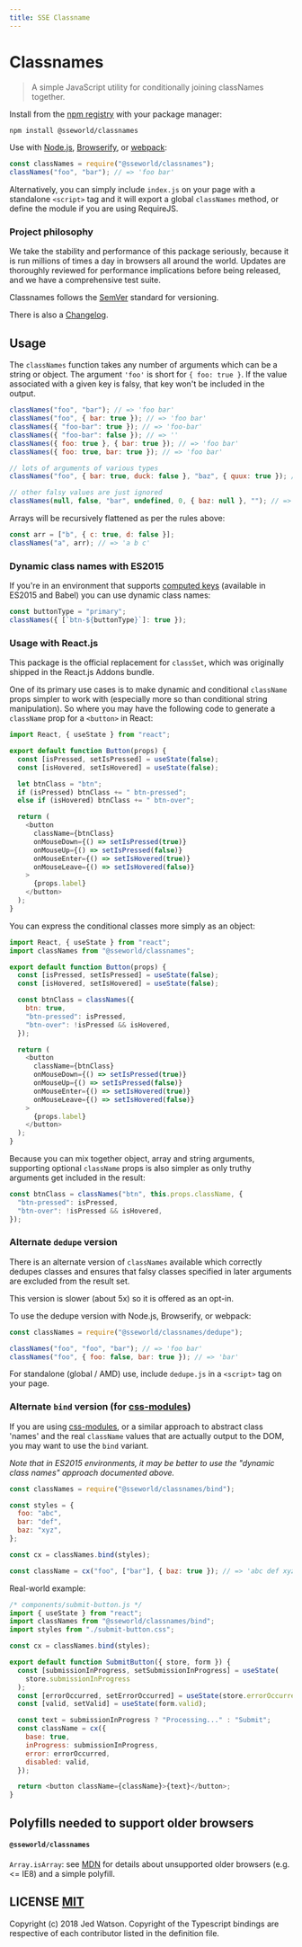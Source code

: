 ```yaml
---
title: SSE Classname
---
```


# Classnames

> A simple JavaScript utility for conditionally joining classNames together.

Install from the [npm registry](https://www.npmjs.com/) with your package manager:

```bash
npm install @sseworld/classnames
```

Use with [Node.js](https://nodejs.org/en/), [Browserify](https://browserify.org/), or [webpack](https://webpack.github.io/):

```js
const classNames = require("@sseworld/classnames");
classNames("foo", "bar"); // => 'foo bar'
```

Alternatively, you can simply include `index.js` on your page with a standalone `<script>` tag and it will export a global `classNames` method, or define the module if you are using RequireJS.

### Project philosophy

We take the stability and performance of this package seriously, because it is run millions of times a day in browsers all around the world. Updates are thoroughly reviewed for performance implications before being released, and we have a comprehensive test suite.

Classnames follows the [SemVer](https://semver.org/) standard for versioning.

There is also a [Changelog](https://github.com/JedWatson/classnames/blob/master/HISTORY.md).

## Usage

The `classNames` function takes any number of arguments which can be a string or object.
The argument `'foo'` is short for `{ foo: true }`. If the value associated with a given key is falsy, that key won't be included in the output.

```js
classNames("foo", "bar"); // => 'foo bar'
classNames("foo", { bar: true }); // => 'foo bar'
classNames({ "foo-bar": true }); // => 'foo-bar'
classNames({ "foo-bar": false }); // => ''
classNames({ foo: true }, { bar: true }); // => 'foo bar'
classNames({ foo: true, bar: true }); // => 'foo bar'

// lots of arguments of various types
classNames("foo", { bar: true, duck: false }, "baz", { quux: true }); // => 'foo bar baz quux'

// other falsy values are just ignored
classNames(null, false, "bar", undefined, 0, { baz: null }, ""); // => 'bar'
```

Arrays will be recursively flattened as per the rules above:

```js
const arr = ["b", { c: true, d: false }];
classNames("a", arr); // => 'a b c'
```

### Dynamic class names with ES2015

If you're in an environment that supports [computed keys](https://www.ecma-international.org/ecma-262/6.0/#sec-object-initializer) (available in ES2015 and Babel) you can use dynamic class names:

```js
const buttonType = "primary";
classNames({ [`btn-${buttonType}`]: true });
```

### Usage with React.js

This package is the official replacement for `classSet`, which was originally shipped in the React.js Addons bundle.

One of its primary use cases is to make dynamic and conditional `className` props simpler to work with (especially more so than conditional string manipulation). So where you may have the following code to generate a `className` prop for a `<button>` in React:

```js
import React, { useState } from "react";

export default function Button(props) {
  const [isPressed, setIsPressed] = useState(false);
  const [isHovered, setIsHovered] = useState(false);

  let btnClass = "btn";
  if (isPressed) btnClass += " btn-pressed";
  else if (isHovered) btnClass += " btn-over";

  return (
    <button
      className={btnClass}
      onMouseDown={() => setIsPressed(true)}
      onMouseUp={() => setIsPressed(false)}
      onMouseEnter={() => setIsHovered(true)}
      onMouseLeave={() => setIsHovered(false)}
    >
      {props.label}
    </button>
  );
}
```

You can express the conditional classes more simply as an object:

```js
import React, { useState } from "react";
import classNames from "@sseworld/classnames";

export default function Button(props) {
  const [isPressed, setIsPressed] = useState(false);
  const [isHovered, setIsHovered] = useState(false);

  const btnClass = classNames({
    btn: true,
    "btn-pressed": isPressed,
    "btn-over": !isPressed && isHovered,
  });

  return (
    <button
      className={btnClass}
      onMouseDown={() => setIsPressed(true)}
      onMouseUp={() => setIsPressed(false)}
      onMouseEnter={() => setIsHovered(true)}
      onMouseLeave={() => setIsHovered(false)}
    >
      {props.label}
    </button>
  );
}
```

Because you can mix together object, array and string arguments, supporting optional `className` props is also simpler as only truthy arguments get included in the result:

```js
const btnClass = classNames("btn", this.props.className, {
  "btn-pressed": isPressed,
  "btn-over": !isPressed && isHovered,
});
```

### Alternate `dedupe` version

There is an alternate version of `classNames` available which correctly dedupes classes and ensures that falsy classes specified in later arguments are excluded from the result set.

This version is slower (about 5x) so it is offered as an opt-in.

To use the dedupe version with Node.js, Browserify, or webpack:

```js
const classNames = require("@sseworld/classnames/dedupe");

classNames("foo", "foo", "bar"); // => 'foo bar'
classNames("foo", { foo: false, bar: true }); // => 'bar'
```

For standalone (global / AMD) use, include `dedupe.js` in a `<script>` tag on your page.

### Alternate `bind` version (for [css-modules](https://github.com/css-modules/css-modules))

If you are using [css-modules](https://github.com/css-modules/css-modules), or a similar approach to abstract class 'names' and the real `className` values that are actually output to the DOM, you may want to use the `bind` variant.

_Note that in ES2015 environments, it may be better to use the "dynamic class names" approach documented above._

```js
const classNames = require("@sseworld/classnames/bind");

const styles = {
  foo: "abc",
  bar: "def",
  baz: "xyz",
};

const cx = classNames.bind(styles);

const className = cx("foo", ["bar"], { baz: true }); // => 'abc def xyz'
```

Real-world example:

```js
/* components/submit-button.js */
import { useState } from "react";
import classNames from "@sseworld/classnames/bind";
import styles from "./submit-button.css";

const cx = classNames.bind(styles);

export default function SubmitButton({ store, form }) {
  const [submissionInProgress, setSubmissionInProgress] = useState(
    store.submissionInProgress
  );
  const [errorOccurred, setErrorOccurred] = useState(store.errorOccurred);
  const [valid, setValid] = useState(form.valid);

  const text = submissionInProgress ? "Processing..." : "Submit";
  const className = cx({
    base: true,
    inProgress: submissionInProgress,
    error: errorOccurred,
    disabled: valid,
  });

  return <button className={className}>{text}</button>;
}
```

## Polyfills needed to support older browsers

#### `@sseworld/classnames`

`Array.isArray`: see [MDN](https://developer.mozilla.org/en-US/docs/Web/JavaScript/Reference/Global_Objects/Array/isArray) for details about unsupported older browsers (e.g. <= IE8) and a simple polyfill.

## LICENSE [MIT](LICENSE)

Copyright (c) 2018 Jed Watson.
Copyright of the Typescript bindings are respective of each contributor listed in the definition file.
